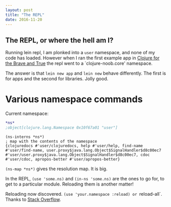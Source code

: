 ```yaml
---
layout: post
title: "The REPL"
date: 2016-11-20
---
```

The REPL, or where the hell am I?
-----------------------

Running lein repl, I am plonked into a `user` namespace, and none of my code has loaded. However when I ran the first example app in [Clojure for the Brave and True](http://www.braveclojure.com/getting-started) the repl went to a `clojure-noob.core' namespace.

The answer is that `lein new app` and `lein new` behave differently. The first is for apps and the second for libraries. Jolly good.

# Various namespace commands

Current namespace:

~~~ clojure
*ns*
;object[clojure.lang.Namespace 0x10f67a01 "user"]
~~~

~~~
(ns-interns *ns*)
; map with the contents of the namespace
{clojuredocs #'user/clojuredocs, help #'user/help, find-name #'user/find-name, user.proxy$java.lang.Object$SignalHandler$d8c00ec7 #'user/user.proxy$java.lang.Object$SignalHandler$d8c00ec7, cdoc #'user/cdoc, apropos-better #'user/apropos-better}
~~~
`(ns-map *ns*)` gives the resolution map. It is big.

In the REPL, `(use 'some.ns)` and `(in-ns 'some.ns)` are the ones to go for, to get to a particular module. Reloading them is another matter!

Reloading now discovered. `(use 'your.namespace :reload) or `reload-all`. Thanks to [Stack Overflow](https://stackoverflow.com/questions/7658981/how-to-reload-a-clojure-file-in-repl).

